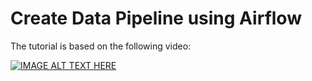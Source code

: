 # Create Data Pipeline using Airflow

The tutorial is based on the following video:

[![IMAGE ALT TEXT HERE](https://img.youtube.com/vi/q8q3OFFfY6c/0.jpg)](https://www.youtube.com/watch?v=_hWrs9MQoIdc615D)
